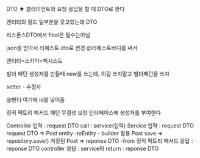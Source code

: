 DTO ★
클라이언트와 요청 응답을 할 때 DTO로 한다

엔터티의 필드 일부분을 갖고있는데 DTO

리스폰스DTO에서 final은 필수는아님


json을 받아서 리퀘스트 dto로 변경
@리퀘스트바디를 써서

엔터티=스키마=퍼시스트

빌더 패턴
생성자를 만들때 new를 쓰는데, 이걸 쓰지말고 빌더패턴을 쓰자

setter - 수정자

@빌더
여기에 id를 넣어줌

정적 팩토리 메서드 패턴
무결성 보장
인터페이스에 생성자를 부여한다



Controller
	입력 : request DTO
	 call : service(입력)
Service
	 입력 : request DTO
	 request DTO => Post entity                    -toEntity - builder 활용
	 Post save => repository.save()
	 저장된 Post => reponse DTO                 -from 정적 팩토리 메서드
	 응답 : reponse DTO
controller
	 응답 : service의 return : reponse DTO